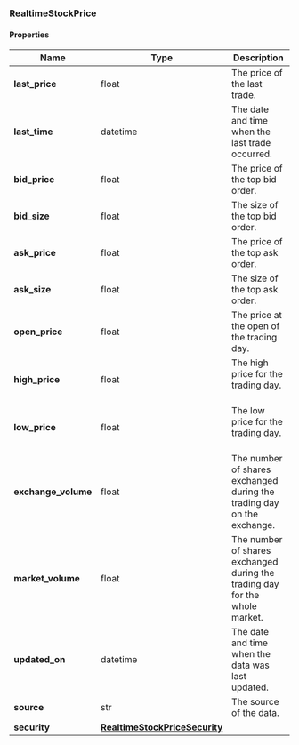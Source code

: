 

[//]: # (CLASS:RealtimeStockPrice)

[//]: # (KIND:object)

### RealtimeStockPrice

#### Properties

[//]: # (START_DEFINITION)

Name | Type | Description
------------ | ------------- | -------------
**last_price** | float | The price of the last trade. &nbsp;
**last_time** | datetime | The date and time when the last trade occurred. &nbsp;
**bid_price** | float | The price of the top bid order. &nbsp;
**bid_size** | float | The size of the top bid order. &nbsp;
**ask_price** | float | The price of the top ask order. &nbsp;
**ask_size** | float | The size of the top ask order. &nbsp;
**open_price** | float | The price at the open of the trading day. &nbsp;
**high_price** | float | The high price for the trading day. &nbsp;
**low_price** | float | The low price for the trading day. &nbsp;
**exchange_volume** | float | The number of shares exchanged during the trading day on the exchange. &nbsp;
**market_volume** | float | The number of shares exchanged during the trading day for the whole market. &nbsp;
**updated_on** | datetime | The date and time when the data was last updated. &nbsp;
**source** | str | The source of the data. &nbsp;
**security** | [**RealtimeStockPriceSecurity**](RealtimeStockPriceSecurity.md) |  &nbsp;

[//]: # (END_DEFINITION)


[//]: # (CONTAINED_CLASS:RealtimeStockPriceSecurity)



